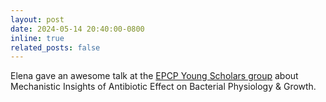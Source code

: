 ```yaml
---
layout: post
date: 2024-05-14 20:40:00-0800
inline: true
related_posts: false
---
```


Elena gave an awesome talk at the [EPCP Young Scholars group](https://principlescellphysiology.org/scholars.html) about 
Mechanistic Insights of Antibiotic Effect on Bacterial Physiology & Growth.
